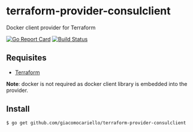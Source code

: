 # terraform-provider-consulclient
Docker client provider for Terraform

[![Go Report Card](https://goreportcard.com/badge/github.com/giacomocariello/terraform-provider-consulclient)](https://goreportcard.com/report/github.com/giacomocariello/terraform-provider-consulclient) [![Build Status](https://travis-ci.org/giacomocariello/terraform-provider-consulclient.svg?branch=master)](https://travis-ci.org/giacomocariello/terraform-provider-consulclient)

## Requisites

* [Terraform](https://www.terraform.io/)

**Note**: docker is not required as docker client library is embedded into the provider.

## Install
```
$ go get github.com/giacomocariello/terraform-provider-consulclient
```
